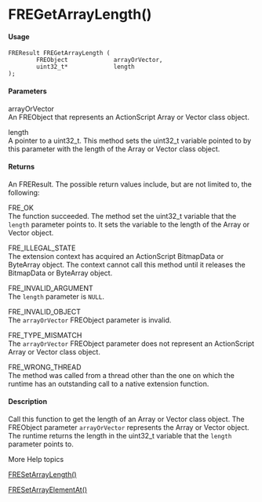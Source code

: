 # FREGetArrayLength()

#### Usage

    FREResult FREGetArrayLength (
            FREObject             arrayOrVector,
            uint32_t*             length
    );

#### Parameters

arrayOrVector  
An FREObject that represents an ActionScript Array or Vector class object.

length  
A pointer to a uint32_t. This method sets the uint32_t variable pointed to by
this parameter with the length of the Array or Vector class object.

#### Returns

An FREResult. The possible return values include, but are not limited to, the
following:

FRE_OK  
The function succeeded. The method set the uint32_t variable that the `length`
parameter points to. It sets the variable to the length of the Array or Vector
object.

FRE_ILLEGAL_STATE  
The extension context has acquired an ActionScript BitmapData or ByteArray
object. The context cannot call this method until it releases the BitmapData or
ByteArray object.

FRE_INVALID_ARGUMENT  
The `length` parameter is `NULL`.

FRE_INVALID_OBJECT  
The `arrayOrVector` FREObject parameter is invalid.

FRE_TYPE_MISMATCH  
The `arrayOrVector` FREObject parameter does not represent an ActionScript Array
or Vector class object.

FRE_WRONG_THREAD  
The method was called from a thread other than the one on which the runtime has
an outstanding call to a native extension function.

#### Description

Call this function to get the length of an Array or Vector class object. The
FREObject parameter `arrayOrVector` represents the Array or Vector object. The
runtime returns the length in the uint32_t variable that the `length` parameter
points to.

More Help topics

[FRESetArrayLength()](./fresetarraylength.md)

[FRESetArrayElementAt()](./fresetarrayelementat.md)
